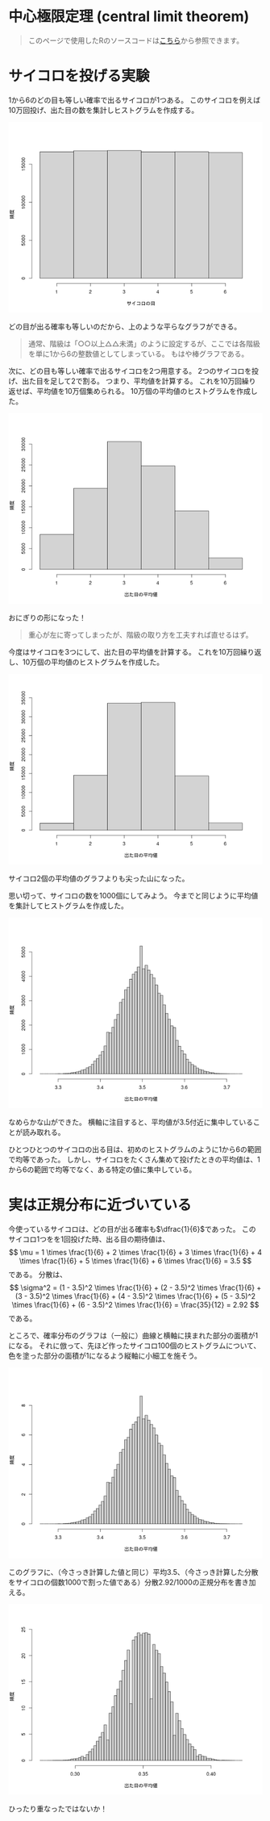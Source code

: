 # 中心極限定理 (central limit theorem)

> このページで使用したRのソースコードは[こちら](../script/clt.R)から参照できます。

# サイコロを投げる実験

1から6のどの目も等しい確率で出るサイコロが1つある。
このサイコロを例えば10万回投げ、出た目の数を集計しヒストグラムを作成する。

![1x10](../fig/1x10.png)

どの目が出る確率も等しいのだから、上のような平らなグラフができる。

> 通常、階級は「○○以上△△未満」のように設定するが、ここでは各階級を単に1から6の整数値としてしまっている。
> もはや棒グラフである。

次に、どの目も等しい確率で出るサイコロを2つ用意する。
2つのサイコロを投げ、出た目を足して2で割る。
つまり、平均値を計算する。
これを10万回繰り返せば、平均値を10万個集められる。
10万個の平均値のヒストグラムを作成した。

![2x10](../fig/2x10.png)

おにぎりの形になった！

> 重心が左に寄ってしまったが、階級の取り方を工夫すれば直せるはず。

今度はサイコロを3つにして、出た目の平均値を計算する。
これを10万回繰り返し、10万個の平均値のヒストグラムを作成した。

![2x10](../fig/3x10.png)

サイコロ2個の平均値のグラフよりも尖った山になった。

思い切って、サイコロの数を1000個にしてみよう。
今までと同じように平均値を集計してヒストグラムを作成した。

![1000x10](../fig/1000x10.png)

なめらかな山ができた。
横軸に注目すると、平均値が3.5付近に集中していることが読み取れる。

ひとつひとつのサイコロの出る目は、初めのヒストグラムのように1から6の範囲で均等であった。
しかし、サイコロをたくさん集めて投げたときの平均値は、1から6の範囲で均等でなく、ある特定の値に集中している。

# 実は正規分布に近づいている

今使っているサイコロは、どの目が出る確率も$\dfrac{1}{6}$であった。
このサイコロ1つをを1回投げた時、出る目の期待値は、
$$
\mu = 1 \times \frac{1}{6} + 2 \times \frac{1}{6} + 3 \times \frac{1}{6} + 4 \times \frac{1}{6} + 5 \times \frac{1}{6} + 6 \times \frac{1}{6} = 3.5
$$
である。
分散は、
$$
\sigma^2 = (1 - 3.5)^2 \times \frac{1}{6} + (2 - 3.5)^2 \times \frac{1}{6} + (3 - 3.5)^2 \times \frac{1}{6} + (4 - 3.5)^2 \times \frac{1}{6} + (5 - 3.5)^2 \times \frac{1}{6} + (6 - 3.5)^2 \times \frac{1}{6} = \frac{35}{12} = 2.92
$$
である。

ところで、確率分布のグラフは（一般に）曲線と横軸に挟まれた部分の面積が1になる。
それに倣って、先ほど作ったサイコロ100個のヒストグラムについて、色を塗った部分の面積が1になるよう縦軸に小細工を施そう。

![1000x10-2](../fig/1000x10-2.png)

このグラフに、（今さっき計算した値と同じ）平均3.5、（今さっき計算した分散をサイコロの個数1000で割った値である）分散$2.92/1000$の正規分布を書き加える。

![1000x10-3](../fig/1000x10-3.png)

ひったり重なったではないか！
